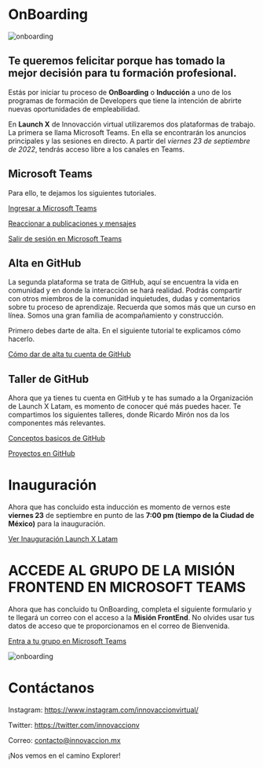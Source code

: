 # OnBoarding

![onboarding](https://innovaccion.cloud/wp-content/uploads/2022/09/OnBoarding.png)

## Te queremos felicitar porque has tomado la mejor decisión para tu formación profesional.

Estás por iniciar tu proceso de **OnBoarding** o **Inducción** a uno de los programas de formación de Developers que tiene la intención de abrirte nuevas oportunidades de empleabilidad. 

En **Launch X** de Innovacción virtual utilizaremos dos plataformas de trabajo. La primera se llama Microsoft Teams. En ella se encontrarán los anuncios principales y las sesiones en directo. A partir del _viernes 23 de septiembre de 2022_, tendrás acceso libre a los canales en Teams. 

## Microsoft Teams

Para ello, te dejamos los siguientes tutoriales.

[Ingresar a Microsoft Teams](https://youtu.be/pmoQ0gzqYM4)

[Reaccionar a publicaciones y mensajes](https://youtu.be/JUcRsZVMaJ4)

[Salir de sesión en Microsoft Teams](https://youtu.be/Wa9AgBG4tSY)

## Alta en GitHub

La segunda plataforma se trata de GitHub, aquí se encuentra la vida en comunidad y en donde la interacción se hará realidad. Podrás compartir con otros miembros de la comunidad inquietudes, dudas y comentarios sobre tu proceso de aprendizaje. Recuerda que somos más que un curso en línea. Somos una gran familia de acompañamiento y construcción. 

Primero debes darte de alta. En el siguiente tutorial te explicamos cómo hacerlo. 

[Cómo dar de alta tu cuenta de GitHub](./join_github/README.md)

## Taller de GitHub

Ahora que ya tienes tu cuenta en GitHub y te has sumado a la Organización de Launch X Latam, es momento de conocer qué más puedes hacer. Te compartimos los siguientes talleres, donde Ricardo Mirón nos da los componentes más relevantes. 

[Conceptos basicos de GitHub](https://youtu.be/OIE9r0J1iRk) 

[Proyectos en GitHub](https://youtu.be/8B_qtbdlLSU) 

# Inauguración

Ahora que has concluido esta inducción es momento de vernos este **viernes 23** de septiembre en punto de las **7:00 pm (tiempo de la Ciudad de México)** para la inauguración.

[Ver Inauguración Launch X Latam](https://youtu.be/juJrG02M2bU) 

# ACCEDE AL GRUPO DE LA MISIÓN FRONTEND EN MICROSOFT TEAMS 

Ahora que has concluido tu OnBoarding, completa el siguiente formulario y te llegará un correo con el acceso a la **Misión FrontEnd**. No olvides usar tus datos de acceso que te proporcionamos en el correo de Bienvenida. 

[Entra a tu grupo en Microsoft Teams](https://forms.office.com/r/Ddr5fxJbNk)

![onboarding](https://innovaccion.cloud/wp-content/uploads/2022/09/Avatar_LX.png)

# Contáctanos

Instagram: https://www.instagram.com/innovaccionvirtual/

Twitter: https://twitter.com/innovaccionv

Correo: contacto@innovaccion.mx

¡Nos vemos en el camino Explorer!
